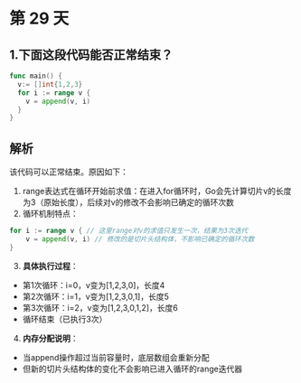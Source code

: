 # 第 29 天

## 1.下面这段代码能否正常结束？

```go
func main() {
  v:= []int{1,2,3}
  for i := range v {
    v = append(v, i)
  }
}
```

## 解析
该代码可以正常结束。原因如下：

1. range表达式在循环开始前求值：在进入for循环时，Go会先计算切片v的长度为3（原始长度），后续对v的修改不会影响已确定的循环次数
2. 循环机制特点：
```go
for i := range v { // 这里range对v的求值只发生一次，结果为3次迭代
    v = append(v, i) // 修改的是切片头结构体，不影响已确定的循环次数
}
```

3. **具体执行过程**：
- 第1次循环：i=0，v变为[1,2,3,0]，长度4
- 第2次循环：i=1，v变为[1,2,3,0,1]，长度5
- 第3次循环：i=2，v变为[1,2,3,0,1,2]，长度6
- 循环结束（已执行3次）

4. **内存分配说明**：
- 当append操作超过当前容量时，底层数组会重新分配
- 但新的切片头结构体的变化不会影响已进入循环的range迭代器